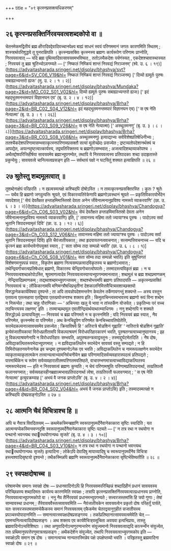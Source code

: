+++
title = "०९ कृत्स्नप्रसक्त्यधिकरणम्"

+++

## २६ कृत्स्नप्रसक्तिर्निरवयवत्वशब्दकोपो वा ॥

चेतनमेकमद्वितीयं ब्रह्म क्षीरादिवद्देवादिवच्चानपेक्ष्य बाह्यं साधनं स्वयं परिणममानं जगतः कारणमिति स्थितम् ; शास्त्रार्थपरिशुद्धये तु पुनराक्षिपति । कृत्स्नप्रसक्तिः कृत्स्नस्य ब्रह्मणः कार्यरूपेण परिणामः प्राप्नोति, निरवयवत्वात् — यदि ब्रह्म पृथिव्यादिवत्सावयवमभविष्यत् , ततोऽस्यैकदेशः पर्यणंस्यत् , एकदेशश्चावास्थास्यत ; निरवयवं तु ब्रह्म श्रुतिभ्योऽवगम्यते — [‘ निष्कलं निष्क्रियं शान्तं निरवद्यं निरञ्जनम्’ (श्वे. उ. ६ । १९)](https://advaitasharada.sringeri.net/display/bhashya/svt?page=6&id=SV_C06_V19&hl= निष्कलं निष्क्रियं शान्तं निरवद्यं निरञ्जनम्) [‘ दिव्यो ह्यमूर्तः पुरुषः सबाह्याभ्यन्तरो ह्यजः’ (मु. उ. २ । १ । २)](https://advaitasharada.sringeri.net/display/bhashya/Mundaka?page=2&id=MD_C02_S01_V02&hl= दिव्यो ह्यमूर्तः पुरुषः सबाह्याभ्यन्तरो ह्यजः) [‘ इदं महद्भूतमनन्तमपारं विज्ञानघन एव’ (बृ. उ. २ । ४ । १२)](https://advaitasharada.sringeri.net/display/bhashya/Brha?page=2&id=BR_C02_S04_V12&hl= इदं महद्भूतमनन्तमपारं विज्ञानघन एव) [‘ स एष नेति नेत्यात्मा’ (बृ. उ. ३ । ९ । २६)](https://advaitasharada.sringeri.net/display/bhashya/Brha?page=3&id=BR_C03_S09_V26&hl= स एष नेति नेत्यात्मा) [‘ अस्थूलमनणु’ (बृ. उ. ३ । ८ । ८)](https://advaitasharada.sringeri.net/display/bhashya/Brha?page=3&id=BR_C03_S08_V08&hl= अस्थूलमनणु) इत्याद्याभ्यः सर्वविशेषप्रतिषेधिनीभ्यः ; ततश्चैकदेशपरिणामासम्भवात्कृत्स्नपरिणामप्रसक्तौ सत्यां मूलोच्छेदः प्रसज्येत ; द्रष्टव्यतोपदेशानर्थक्यं च आपद्येत, अयत्नदृष्टत्वात्कार्यस्य, तद्व्यतिरिक्तस्य च ब्रह्मणोऽसम्भवात् ; अजत्वादिशब्दव्याकोपश्च । अथैतद्दोषपरिजिहीर्षया सावयवमेव ब्रह्माभ्युपगम्येत, तथापि ये निरवयवत्वस्य प्रतिपादकाः शब्दा उदाहृतास्ते प्रकुप्येयुः ; सावयवत्वे चानित्यत्वप्रसङ्ग इति — सर्वथायं पक्षो न घटयितुं शक्यत इत्याक्षिपति ॥ २६ ॥

## २७ श्रुतेस्तु शब्दमूलत्वात् ॥

तुशब्देनाक्षेपं परिहरति । न खल्वस्मत्पक्षे कश्चिदपि दोषोऽस्ति । न तावत्कृत्स्नप्रसक्तिरस्ति । कुतः ? श्रुतेः — यथैव हि ब्रह्मणो जगदुत्पत्तिः श्रूयते, एवं विकारव्यतिरेकेणापि ब्रह्मणोऽवस्थानं श्रूयते — प्रकृतिविकारयोर्भेदेन व्यपदेशात् [‘ सेयं देवतैक्षत हन्ताहमिमास्तिस्रो देवता अनेन जीवेनात्मनानुप्रविश्य नामरूपे व्याकरवाणि’ (छा. उ. ६ । ३ । २)](https://advaitasharada.sringeri.net/display/bhashya/Chandogya?page=6&id=Ch_C06_S03_V02&hl= सेयं देवतैक्षत हन्ताहमिमास्तिस्रो देवता अनेन जीवेनात्मनानुप्रविश्य नामरूपे व्याकरवाणि) इति, [‘ तावानस्य महिमा ततो ज्यायाꣳश्च पूरुषः । पादोऽस्य सर्वा भूतानि त्रिपादस्यामृतं दिवि’ (छा. उ. ३ । १२ । ६)](https://advaitasharada.sringeri.net/display/bhashya/Chandogya?page=3&id=Ch_C03_S12_V06&hl= तावानस्य महिमा ततो ज्यायाꣳश्च पूरुषः । पादोऽस्य सर्वा भूतानि त्रिपादस्यामृतं दिवि) इति चैवंजातीयकात् ; तथा हृदयायतनत्ववचनात् ; सत्सम्पत्तिवचनाच्च — यदि च कृत्स्नं ब्रह्म कार्यभावेनोपयुक्तं स्यात् , [‘ सता सोम्य तदा सम्पन्नो भवति’ (छा. उ. ६ । ८ । १)](https://advaitasharada.sringeri.net/display/bhashya/Chandogya?page=6&id=Ch_C06_S08_V01&hl= सता सोम्य तदा सम्पन्नो भवति) इति सुषुप्तिगतं विशेषणमनुपपन्नं स्यात् , विकृतेन ब्रह्मणा नित्यसम्पन्नत्वादविकृतस्य च ब्रह्मणोऽभावात् ; तथेन्द्रियगोचरत्वप्रतिषेधात् ब्रह्मणो, विकारस्य चेन्द्रियगोचरत्वोपपत्तेः ; तस्मादस्त्यविकृतं ब्रह्म । न च निरवयवत्वशब्दकोपोऽस्ति, श्रूयमाणत्वादेव निरवयवत्वस्याप्यभ्युपगम्यमानत्वात् ; शब्दमूलं च ब्रह्म शब्दप्रमाणकम् , नेन्द्रियादिप्रमाणकम् ; तद्यथाशब्दमभ्युपगन्तव्यम् ; शब्दश्चोभयमपि ब्रह्मणः प्रतिपादयति — अकृत्स्नप्रसक्तिं निरवयवत्वं च ; लौकिकानामपि मणिमन्त्रौषधिप्रभृतीनां देशकालनिमित्तवैचित्र्यवशाच्छक्तयो विरुद्धानेककार्यविषया दृश्यन्ते ; ता अपि तावन्नोपदेशमन्तरेण केवलेन तर्केणावगन्तुं शक्यन्ते — अस्य वस्तुन एतावत्य एतत्सहाया एतद्विषया एतत्प्रयोजनाश्च शक्तय इति ; किमुताचिन्त्यस्वभावस्य ब्रह्मणो रूपं विना शब्देन न निरूप्येत ; तथा चाहुः पौराणिकाः — ‘ अचिन्त्याः खलु ये भावा न तांस्तर्केण योजयेत् । प्रकृतिभ्यः परं यच्च तदचिन्त्यस्य लक्षणम्’ इति । तस्माच्छब्दमूल एवातीन्द्रियार्थयाथात्म्याधिगमः । ननु शब्देनापि न शक्यते विरुद्धोऽर्थः प्रत्याययितुम् — निरवयवं च ब्रह्म परिणमते न च कृत्स्नमिति ; यदि निरवयवं ब्रह्म स्यात् , नैव परिणमेत, कृत्स्नमेव वा परिणमेत ; अथ केनचिद्रूपेण परिणमेत केनचिच्चावतिष्ठेतेति, रूपभेदकल्पनात्सावयवमेव प्रसज्येत ; क्रियाविषये हि ‘ अतिरात्रे षोडशिनं गृह्णाति’ ‘ नातिरात्रे षोडशिनं गृह्णाति’ इत्येवंजातीयकायां विरोधप्रतीतावपि विकल्पाश्रयणं विरोधपरिहारकारणं भवति, पुरुषतन्त्रत्वाच्चानुष्ठानस्य ; इह तु विकल्पाश्रयणेनापि न विरोधपरिहारः सम्भवति, अपुरुषतन्त्रत्वाद्वस्तुनः ; तस्माद्दुर्घटमेतदिति । नैष दोषः, अविद्याकल्पितरूपभेदाभ्युपगमात् । न ह्यविद्याकल्पितेन रूपभेदेन सावयवं वस्तु सम्पद्यते ; न हि तिमिरोपहतनयनेनानेक इव चन्द्रमा दृश्यमानोऽनेक एव भवति ; अविद्याकल्पितेन च नामरूपलक्षणेन रूपभेदेन व्याकृताव्याकृतात्मकेन तत्त्वान्यत्वाभ्यामनिर्वचनीयेन ब्रह्म परिणामादिसर्वव्यवहारास्पदत्वं प्रतिपद्यते ; पारमार्थिकेन च रूपेण सर्वव्यवहारातीतमपरिणतमवतिष्ठते, वाचारम्भणमात्रत्वाच्चाविद्याकल्पितस्य नामरूपभेदस्य — इति न निरवयवत्वं ब्रह्मणः कुप्यति ; न चेयं परिणामश्रुतिः परिणामप्रतिपादनार्था, तत्प्रतिपत्तौ फलानवगमात् ; सर्वव्यवहारहीनब्रह्मात्मभावप्रतिपादनार्था त्वेषा, तत्प्रतिपत्तौ फलावगमात् ; ‘ स एष नेति नेत्यात्मा’ इत्युपक्रम्याह [‘ अभयं वै जनक प्राप्तोऽसि’ (बृ. उ. ४ । २ । ४)](https://advaitasharada.sringeri.net/display/bhashya/Brha?page=4&id=BR_C04_S02_V04&hl= अभयं वै जनक प्राप्तोऽसि) इति ; तस्मादस्मत्पक्षे न कश्चिदपि दोषप्रसङ्गोऽस्ति ॥ २७ ॥

## २८ आत्मनि चैवं विचित्राश्च हि ॥

अपि च नैवात्र विवदितव्यम् — कथमेकस्मिन्ब्रह्मणि स्वरूपानुपमर्देनैवानेकाकारा सृष्टिः स्यादिति ; यत आत्मन्यप्येकस्मिन्स्वप्नदृशि स्वरूपानुपमर्देनैवानेकाकारा सृष्टिः पठ्यते — [‘ न तत्र रथा न रथयोगा न पन्थानो भवन्त्यथ रथारथयोगान्पथः सृजते’ (बृ. उ. ४ । ३ । १०)](https://advaitasharada.sringeri.net/display/bhashya/Brha?page=4&id=BR_C04_S03_V10&hl= न तत्र रथा न रथयोगा न पन्थानो भवन्त्यथ रथारथयोगान्पथः सृजते) इत्यादिना ; लोकेऽपि देवादिषु मायाव्यादिषु च स्वरूपानुपमर्देनैव विचित्रा हस्त्यश्वादिसृष्टयो दृश्यन्ते ; तथैकस्मिन्नपि ब्रह्मणि स्वरूपानुपमर्देनैवानेकाकारा सृष्टिर्भविष्यतीति ॥ २८ ॥

## २९ स्वपक्षदोषाच्च ॥

परेषामप्येष समानः स्वपक्षे दोषः — प्रधानवादिनोऽपि हि निरवयवमपरिच्छिन्नं शब्दादिहीनं प्रधानं सावयवस्य परिच्छिन्नस्य शब्दादिमतः कार्यस्य कारणमिति स्वपक्षः ; तत्रापि कृत्स्नप्रसक्तिर्निरवयवत्वात्प्रधानस्य प्राप्नोति, निरवयवत्वाभ्युपगमकोपो वा । ननु नैव तैर्निरवयवं प्रधानमभ्युपगम्यते ; सत्त्वरजस्तमांसि हि त्रयो गुणाः ; तेषां साम्यावस्था प्रधानम् ; तैरेवावयवैस्तत्सावयवमिति — नैवंजातीयकेन सावयवत्वेन प्रकृतो दोषः परिहर्तुं पार्यते, यतः सत्त्वरजस्तमसामप्येकैकस्य समानं निरवयवत्वम् एकैकमेव चेतरद्वयानुगृहीतं सजातीयस्य प्रपञ्चस्योपादानमिति — समानत्वात्स्वपक्षदोषप्रसङ्गस्य । तर्काप्रतिष्ठानात्सावयवत्वमेवेति चेत् — एवमप्यनित्यत्वादिदोषप्रसङ्गः । अथ शक्तय एव कार्यवैचित्र्‌यसूचिता अवयवा इत्यभिप्रायः, तास्तु ब्रह्मवादिनोऽप्यविशिष्टाः । तथा अणुवादिनोऽप्यणुरण्वन्तरेण संयुज्यमानो निरवयवत्वाद्यदि कार्त्स्न्येन संयुज्येत, ततः प्रथिमानुपपत्तेरणुमात्रत्वप्रसङ्गः ; अथैकदेशेन संयुज्येत, तथापि निरवयवत्वाभ्युपगमकोप इति — स्वपक्षेऽपि समान एष दोषः । समानत्वाच्च नान्यतरस्मिन्नेव पक्षे उपक्षेप्तव्यो भवति । परिहृतस्तु ब्रह्मवादिना स्वपक्षे दोषः ॥ २९ ॥
